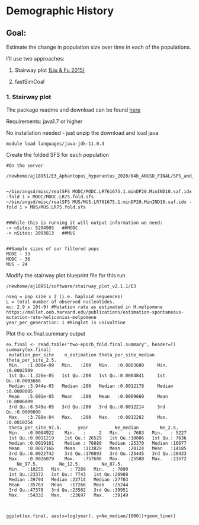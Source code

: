# Demographic History

## Goal:

Estimate the change in population size over time in each of the populations. 

I'll use two approaches: 

1. Stairway plot [(Liu & Fu 2015)](https://www.nature.com/articles/ng.3254)

2. fastSimCoal


### 1. Stairway plot

The package readme and download can be found [here](https://sites.google.com/site/jpopgen/stairway-plot)

Requirements: java1.7 or higher

No installation needed - just unzip the download and load java

```
module load languages/java-jdk-11.0.3
```

Create the folded SFS for each population 

```
#On the server

/newhome/aj18951/E3_Aphantopus_hyperantus_2020/04b_ANGSD_FINAL/SFS_and_Fst


~/bin/angsd/misc/realSFS MODC/MODC.LR761675.1.minDP20.MinIND10.saf.idx -fold 1 > MODC/MODC.LR75.fold.sfs
~/bin/angsd/misc/realSFS MUS/MUS.LR761675.1.minDP20.MinIND10.saf.idx -fold 1 > MUS/MUS.LR75.fold.sfs


##While this is running it will output information we need: 
-> nSites: 5204985   ##MODC
-> nSites: 2093813   ##MUS


##Sample sizes of our filtered pops
MODE - 33
MODC - 36
MUS - 24
```




Modify the stairway plot blueprint file for this run
```
/newhome/aj18951/software/stairway_plot_v2.1.1/E3

nseq = pop size x 2 (i.e. haploid sequences)
L = total number of observed nucleotides. 
mu: 2.9 x 10(-9) #Mutation rate as estimated in H.melpomone https://mallet.oeb.harvard.edu/publications/estimation-spontaneous-mutation-rate-heliconius-melpomene
year_per_generation: 1 #Ringlet is univoltine
```


Plot the xx.final.summary output
```
ex.final <- read.table("two-epoch_fold.final.summary", header=T)
summary(ex.final)   
 mutation_per_site    n_estimation theta_per_site_median theta_per_site_2.5.
 Min.   :1.000e-09   Min.   :200   Min.   :0.0003688     Min.   :0.0002509  
 1st Qu.:1.326e-05   1st Qu.:200   1st Qu.:0.0004841     1st Qu.:0.0003666  
 Median :3.944e-05   Median :200   Median :0.0012178     Median :0.0008005  
 Mean   :5.691e-05   Mean   :200   Mean   :0.0009660     Mean   :0.0006809  
 3rd Qu.:8.545e-05   3rd Qu.:200   3rd Qu.:0.0012214     3rd Qu.:0.0009808  
 Max.   :3.788e-04   Max.   :200   Max.   :0.0012282     Max.   :0.0010354  
 theta_per_site_97.5.      year          Ne_median        Ne_2.5.     
 Min.   :0.0004922    Min.   :     2   Min.   : 7683   Min.   : 5227  
 1st Qu.:0.0011219    1st Qu.: 26529   1st Qu.:10086   1st Qu.: 7636  
 Median :0.0019101    Median : 78880   Median :25370   Median :16677  
 Mean   :0.0017166    Mean   :113829   Mean   :20124   Mean   :14185  
 3rd Qu.:0.0022742    3rd Qu.:170893   3rd Qu.:25445   3rd Qu.:20433  
 Max.   :0.0026079    Max.   :757606   Max.   :25588   Max.   :21572  
    Ne_97.5.        Ne_12.5.        Ne_87.5.    
 Min.   :10255   Min.   : 7289   Min.   : 7890  
 1st Qu.:23372   1st Qu.: 7743   1st Qu.:20988  
 Median :39794   Median :22714   Median :27703  
 Mean   :35763   Mean   :17266   Mean   :25244  
 3rd Qu.:47378   3rd Qu.:23502   3rd Qu.:30951  
 Max.   :54332   Max.   :23697   Max.   :39149  



ggplot(ex.final, aes(x=log(year), y=Ne_median/1000))+geom_line()
```

